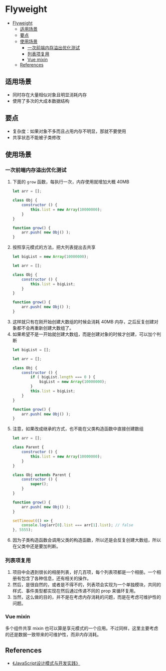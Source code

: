 # Flyweight


<!-- TOC -->

- [Flyweight](#flyweight)
    - [适用场景](#适用场景)
    - [要点](#要点)
    - [使用场景](#使用场景)
        - [一次前端内存溢出优化测试](#一次前端内存溢出优化测试)
        - [列表项复用](#列表项复用)
        - [Vue mixin](#vue-mixin)
    - [References](#references)

<!-- /TOC -->


## 适用场景
* 同时存在大量相似对象且明显消耗内存
* 使用了多次的大成本数据结构


## 要点
* 复杂度：如果对象不多而且占用内存不明显，那就不要使用
* 共享状态不能被子类修改


## 使用场景
### 一次前端内存溢出优化测试
1. 下面的 `grow` 函数，每执行一次，内存使用就增加大概 40MB
    ```js
    let arr = [];

    class Obj {
        constructor () {
            this.list = new Array(10000000);
        }
    }

    function grow() {
        arr.push( new Obj() );
    }
    ```
2. 按照享元模式的方法，把大列表提出去共享
    ```js
    let bigList = new Array(10000000);

    let arr = [];

    class Obj {
        constructor () {
            this.list = bigList;
        }
    }

    function grow() {
        arr.push( new Obj() );
    }
    ```
3. 这样就只有在刚开始创建大数组的时候会消耗 40MB 内存，之后反复创建对象都不会再重新创建大数组了。
4. 如果希望不是一开始就创建大数组，而是创建对象的时候才创建，可以加个判断
    ```js
    let bigList = [];

    let arr = [];

    class Obj {
        constructor () {
            if ( bigList.length === 0 ) {
                bigList = new Array(10000000);
            }
            this.list = bigList;
        }
    }

    function grow() {
        arr.push( new Obj() );
    }
    ```
5. 注意，如果改成继承的方式，也不能在父类构造函数中直接创建数组
    ```js
    let arr = [];

    class Parent {
        constructor () {
            this.list = new Array(10000000);
        }
    }

    class Obj extends Parent {
        constructor () {
            super();
        }
    }

    function grow() {
        arr.push( new Obj() );
    }

    setTimeout(() => {
        console.log(arr[0].list === arr[1].list); // false
    }, 5555);
    ```
6. 因为子类构造函数会调用父类的构造函数，所以还是会反复创建大数组，所以在父类中还是要加判断。

### 列表项复用
1. 项目中会遇到很长的相册列表，好几百项，每个列表项都是一个相册。一个相册有包含了各种信息，还有相关的操作。
2. 然后，是很自然的，或者是不得不的，列表项会实现为一个单独模块，共同的样式、事件类型都实现在然后通过传递不同的 prop 来循环复用。
3. 当然，这么做的目的，并不是在考虑内存消耗的问题，而是在考虑可维护性的问题。

### Vue mixin
多个组件共享 mixin 也可以算是享元模式的一个应用。不过同样，这里主要考虑的还是数据一致带来的可维护性，而非内存消耗。


## References
* [《JavaScript设计模式与开发实践》](https://book.douban.com/subject/26382780/)